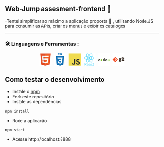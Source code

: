 ## Web-Jump assesment-frontend :rocket:

-Tentei simplificar ao máximo a aplicação proposta :pencil: , utilizando Node.JS para consumir as APIs, criar os menus e exibir os catalogos

---

### :hammer_and_wrench: Linguagens e Ferramentas :

<div align="center">
  <img src="https://github.com/devicons/devicon/blob/master/icons/html5/html5-original.svg" title="HTML5" alt="HTML" width="40" height="40"/>&nbsp;
  <img src="https://github.com/devicons/devicon/blob/master/icons/css3/css3-plain-wordmark.svg"  title="CSS3" alt="CSS" width="40" height="40"/>&nbsp;
  <img src="https://github.com/devicons/devicon/blob/master/icons/javascript/javascript-original.svg" title="JavaScript" alt="JavaScript" width="40" height="40"/>&nbsp;
   <img src="https://github.com/devicons/devicon/blob/master/icons/react/react-original-wordmark.svg" title="React" alt="React" width="40" height="40"/>&nbsp;
   <img src="https://github.com/devicons/devicon/blob/master/icons/nodejs/nodejs-original-wordmark.svg" title="NodeJS" alt="NodeJS" width="40" height="40"/>&nbsp;
  <img src="https://github.com/devicons/devicon/blob/master/icons/git/git-original-wordmark.svg" title="Git" **alt="Git" width="40" height="40"/>
</div>

## Como testar o desenvolvimento
- Instale o [npm](https://nodejs.org/en/download/)
- Fork este repositório 
- Instale as dependências
```
npm install
```
- Rode a aplicação
```
npm start
```
- Acesse http://localhost:8888


